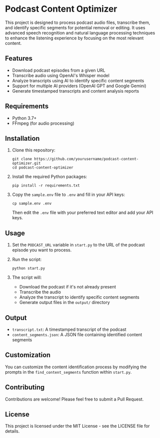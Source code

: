 # Podcast Content Optimizer

This project is designed to process podcast audio files, transcribe them, and identify specific segments for potential removal or editing. It uses advanced speech recognition and natural language processing techniques to enhance the listening experience by focusing on the most relevant content.

## Features

- Download podcast episodes from a given URL
- Transcribe audio using OpenAI's Whisper model
- Analyze transcripts using AI to identify specific content segments
- Support for multiple AI providers (OpenAI GPT and Google Gemini)
- Generate timestamped transcripts and content analysis reports

## Requirements

- Python 3.7+
- FFmpeg (for audio processing)

## Installation

1. Clone this repository:
   ```
   git clone https://github.com/yourusername/podcast-content-optimizer.git
   cd podcast-content-optimizer
   ```

2. Install the required Python packages:
   ```
   pip install -r requirements.txt
   ```

3. Copy the `sample.env` file to `.env` and fill in your API keys:
   ```
   cp sample.env .env
   ```
   Then edit the `.env` file with your preferred text editor and add your API keys.

## Usage

1. Set the `PODCAST_URL` variable in `start.py` to the URL of the podcast episode you want to process.

2. Run the script:
   ```
   python start.py
   ```

3. The script will:
   - Download the podcast if it's not already present
   - Transcribe the audio
   - Analyze the transcript to identify specific content segments
   - Generate output files in the `output/` directory

## Output

- `transcript.txt`: A timestamped transcript of the podcast
- `content_segments.json`: A JSON file containing identified content segments

## Customization

You can customize the content identification process by modifying the prompts in the `find_content_segments` function within `start.py`.

## Contributing

Contributions are welcome! Please feel free to submit a Pull Request.

## License

This project is licensed under the MIT License - see the LICENSE file for details.
